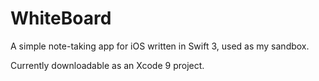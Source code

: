 # WhiteBoard
A simple note-taking app for iOS written in Swift 3, used as my sandbox.

Currently downloadable as an Xcode 9 project.
